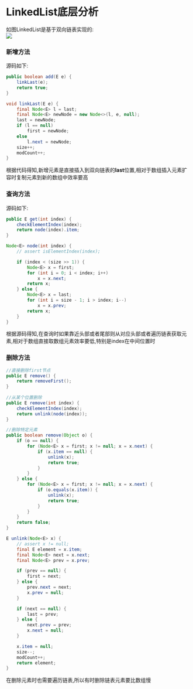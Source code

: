 # LinkedList底层分析
如图LinkedList是基于双向链表实现的:  
![](https://github.com/changeandlove/java-base_core/blob/master/picture/collection/linkedList_structure.jpg)

### 新增方法
源码如下:
```java
public boolean add(E e) {
    linkLast(e);
    return true;
}

void linkLast(E e) {
    final Node<E> l = last;
    final Node<E> newNode = new Node<>(l, e, null);
    last = newNode;
    if (l == null)
        first = newNode;
    else
        l.next = newNode;
    size++;
    modCount++;
}
```
根据代码得知,新增元素是直接插入到双向链表的**last**位置,相对于数组插入元素扩容时复制元素到新的数组中效率要高
### 查询方法
源码如下:
```java
public E get(int index) {
    checkElementIndex(index);
    return node(index).item;
}

Node<E> node(int index) {
    // assert isElementIndex(index);

    if (index < (size >> 1)) {
        Node<E> x = first;
        for (int i = 0; i < index; i++)
            x = x.next;
        return x;
    } else {
        Node<E> x = last;
        for (int i = size - 1; i > index; i--)
            x = x.prev;
        return x;
    }
}
```
根据源码得知,在查询时如果靠近头部或者尾部则从对应头部或者遍历链表获取元素,相对于数组直接取数组元素效率要低,特别是index在中间位置时
### 删除方法
```java
//直接删除first节点
public E remove() {
    return removeFirst();
}
    
//从某个位置删除
public E remove(int index) {
    checkElementIndex(index);
    return unlink(node(index));
}

//删除特定元素
public boolean remove(Object o) {
    if (o == null) {
        for (Node<E> x = first; x != null; x = x.next) {
            if (x.item == null) {
                unlink(x);
                return true;
            }
        }
    } else {
        for (Node<E> x = first; x != null; x = x.next) {
            if (o.equals(x.item)) {
                unlink(x);
                return true;
            }
        }
    }
    return false;
}

E unlink(Node<E> x) {
    // assert x != null;
    final E element = x.item;
    final Node<E> next = x.next;
    final Node<E> prev = x.prev;

    if (prev == null) {
        first = next;
    } else {
        prev.next = next;
        x.prev = null;
    }

    if (next == null) {
        last = prev;
    } else {
        next.prev = prev;
        x.next = null;
    }

    x.item = null;
    size--;
    modCount++;
    return element;
}
```
在删除元素时也需要遍历链表,所以有时删除链表元素要比数组慢